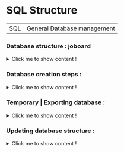 
<h1>SQL Structure</h1>
<table>
    <tr>
        <td>SQL</td>
        <td>General Database management</td>
    </tr>
</table>

<h3>Database structure : joboard</h3>
<details><summary>Click me to show content !</summary>
For an easier read, I suggest you take a look at 

[the database structure file](./doc/database_structure.rtf)

```sql
TABLE advertisement { ad_id (PK), ad_name, ad_desc, detail, ad_date, company (#) }
TABLE company { co_id (PK), co_name, co_address, postal_code, city, contact_number, website, co_desc }
TABLE people { pe_id (PK), first_name, pe_name, pe_number, address, postal_code, city, pe_email, cv }
TABLE skill { sk_id (PK), sk_name, sk_desc }
TABLE supervisor { id_comp (#PK) ,id_people (#PK) }
TABLE people_skill { id_people (#PK), id_skill (#PK) }
TABLE required_skill { id_ad (#PK), id_skill (#PK) }
TABLE job_application { id_supervisor (#PK), id_people (#PK), id_ad (#PK) }
TABLE application_mail { id_mail (PK), id_people (#), id_supervisor (#) }
```


</details>

<h3> Database creation steps :</h3>

<details><summary>Click me to show content !</summary>
<h6>1. XAMPP Configuration</h6>
    
    The goal here is to setup XAMPP so we can start working on MariaDB,
    we chose MariaDB because it goes along with XAMPP, and does the job well.
    
   
<h6>2. Creating database</h6>
    
```sql
CREATE DATABASE IF NOT EXISTS joboard;
```

<h6>Creating unlinked tables</h6>
<p>We are first working on tables that have no direct links with other : company, people, skill</p>

```sql
/* company */
CREATE TABLE company (
    co_id INTEGER AUTO_INCREMENT PRIMARY KEY,
    co_name VARCHAR(50),
    co_address VARCHAR(255),
    postal_code VARCHAR(20),
    city VARCHAR(50),
    contact_number VARCHAR(10),
    website VARCHAR(255),
    comp_desc MEDIUMTEXT 
);

/* people */
CREATE TABLE people (
    pe_id INTEGER AUTO_INCREMENT PRIMARY KEY,
    first_name VARCHAR(50),
    pe_name VARCHAR(50),
    pe_address VARCHAR(255),
    postal_code VARCHAR(20),
    city VARCHAR(50),
    pe_number VARCHAR(10),
    pe_email VARCHAR(100),
    CV LONGBLOB
);
/* I chose longblob to handle pdf CV, seems like a promising solution to explore */

CREATE TABLE skill (
    sk_id INTEGER NOT NULL AUTO_INCREMENT PRIMARY KEY,
    sk_name VARCHAR(255),
    sk_desc MEDIUMTEXT
);
```

<h6>Creating linked tables</h6>  
<p>The goal here is to make links between tables, and to be sure the same data isn't stored twice in the database<br />
so we have to create concatenated foreign to primary key to be able to link multiple required skills to an advertisement<br />
for example.</p>

```sql
CREATE TABLE supervisor (
    co_id INTEGER,
    pe_id INTEGER,
    PRIMARY KEY(co_id, pe_id),
    FOREIGN KEY(co_id) REFERENCES company(co_id),
    FOREIGN KEY(pe_id) REFERENCES people(pe_id)
);

/* Here we concatenate two foreign key to make them a primary one */

CREATE TABLE people_skill (
    pe_id INTEGER,
    sk_id INTEGER,
    PRIMARY KEY (pe_id, sk_id),
    FOREIGN KEY (pe_id) REFERENCES people(pe_id),
    FOREIGN KEY (sk_id) REFERENCES skill(sk_id)
);

CREATE TABLE advertisement (
    ad_id INTEGER AUTO_INCREMENT PRIMARY KEY,
    ad_name VARCHAR(255),
    ad_desc MEDIUMTEXT,
    detail MEDIUMTEXT,
    ad_date DATETIME,
    co_id INTEGER,
    FOREIGN KEY (co_id) REFERENCES company(co_id)
);

CREATE TABLE required_skill (
    ad_id INTEGER,
    sk_id INTEGER,    
    PRIMARY KEY(ad_id, sk_id),
    FOREIGN KEY(ad_id) REFERENCES advertisement(ad_id),
    FOREIGN KEY(sk_id) REFERENCES skill(sk_id)
);

CREATE TABLE job_application (
    su_co_id INTEGER,
    su_pe_id INTEGER,
    pe_id INTEGER,
    ad_id INTEGER,
    PRIMARY KEY(su_co_id, su_pe_id, pe_id, ad_id),
    FOREIGN KEY (su_co_id, su_pe_id) REFERENCES supervisor(co_id, pe_id),
    FOREIGN KEY (pe_id) REFERENCES people(pe_id),
    FOREIGN KEY (ad_id) REFERENCES advertisement(ad_id)
);

/* Here we use the composite primary key from supervisor as a foreign key */

CREATE TABLE application_mail (
    id_mail INTEGER UNIQUE AUTO_INCREMENT,
    su_co_id INTEGER,
    su_pe_id INTEGER,
    pe_id INTEGER,
    ad_id INTEGER,
    PRIMARY KEY (id_mail, su_co_id, su_pe_id, pe_id, ad_id),
    FOREIGN KEY (su_co_id, su_pe_id, pe_id, ad_id) REFERENCES job_application(su_co_id, su_pe_id, pe_id, ad_id)
);
```  

<h6>Inject data</h6>
To test if every link works well, we now have to input some data in every table, with the INSERT sql request

```sql
INSERT INTO company(co_name, co_address, postal_code, city, contact_number, website, comp_desc) VALUES (
    'Denis Corp',
    '201 rue des paquerettes',
    '69001',
    'Lyon',
    '0102030405',
    'www.google.fr',
    'This is a test company description to see if everything works well'
);
```

To check if our first INPUT worked fine, we are gonna make a SELECT sql request type
   
```sql
SELECT * FROM company WHERE co_name='Denis Corp';
```


[Request result](./img/req_result.png)

As you can see, the request worked fine, we can then focus on making more INPUT requests :

```sql
INSERT INTO people (first_name, pe_name, pe_address, postal_code, city, pe_number, pe_email) VALUES ('Denis','Valsons','05 rue Thisaddressdoesntexist','69001','Lyon','0123456789','denis.test@gmail.com');

INSERT INTO people (first_name, pe_name, pe_address, postal_code, city, pe_number, pe_email) VALUES ('John','Smith','10 rue Ilovesquash','69007','Lyon','0123456789','john.smith.test@gmail.com');

INSERT INTO skill (sk_name, sk_desc) VALUES ('SQL','SQL is the language that allow interaction with databases');

INSERT INTO supervisor (co_id, pe_id) VALUES ('1','1');

INSERT INTO advertisement (ad_name, ad_desc, detail, ad_date, co_id) VALUES ('Recherche alternant dev Full Stack','Nous recherchons un alternant dev fullstack','Open space, remuneration en Mojito envisageable','2020-08-29','1');

INSERT INTO required_skill (ad_id, sk_id) VALUES ('1','1');

INSERT INTO job_application (su_co_id, su_pe_id, pe_id, ad_id) VALUES ('1','1','2','1');
/* TOTHINK : Doing this request I wonder if I should improve this table, it seems highly perfectible */

INSERT INTO application_mail (su_co_id, su_pe_id, pe_id, ad_id) VALUES ('1','1','2','1');
```
</details>

<h3> Temporary |  Exporting database :</h3>

<details><summary>Click me to show content !</summary>


Now that database is created and have some content, let's share it, you can find it here :

[Database : joboard](./joboard.sql)

</details>

<h3>Updating database structure :</h3>

<details><summary>Click me to show content !</summary>

<table>
    <tr>
        <td>Version : 0.1</td>
        <td>Changelog</td>
    </tr>
</table>

 Modifying the way CV are stored, now they will be stored in table people and job_application.
 The logic behind this is that a person should be able to create a CV for a particular offer,
 and also have a CV all the time on his profile. Also Front needs to send cover letter too, so let's
 add this too.
 
```sql
ALTER TABLE job_application
ADD (pe_cv LONGBLOB,
    pe_cl LONGBLOB);
```     


<table>
    <tr>
        <td>Version : 0.2</td>
        <td>Changelog</td>
    </tr>
</table>

I considered the fact that email address should be unique.

```sql
ALTER TABLE people ADD UNIQUE (pe_email);
```


<table>
    <tr>
        <td>Version : 0.3</td>
        <td>Changelog</td>
    </tr>
</table>


Front suggested that users should have password.
Writing password in clear inside the database is a bad idea, so we decided to get a better look at encryption, we chose bcrypt as it seems to be one of the best at the moment

```sql
ALTER TABLE people ADD pe_password VARCHAR(255);
```

<table>
    <tr>
        <td>Version : 0.4</td>
        <td>Changelog</td>
    </tr>
</table>

Front suggested that job research should have contract type, also an user should have a country.

```sql
ALTER TABLE people ADD pe_country VARCHAR(255);
ALTER TABLE company ADD co_country VARCHAR(255);
ALTER TABLE advertisement ADD ad_country VARCHAR(255);
ALTER TABLE advertisement ADD ad_contract_type VARCHAR(255);
```

<table>
    <tr>
        <td>Version : 0.5</td>
        <td>Changelog</td>
    </tr>
</table>

Front added a profile picture zone, so we add it in the database to store the image.

```sql
ALTER TABLE people ADD pe_profile_picture BLOB;
```

<table>
    <tr>
        <td>Version : 0.6</td>
        <td>Changelog</td>
    </tr>
</table>

Front needs to know if an user is admin or not, adding a pe_type column in people table.

```sql
ALTER TABLE people ADD pe_isadmin BOOLEAN;
```

</details>

